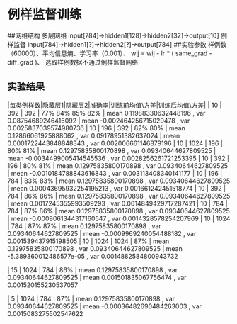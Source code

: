 # 例样监督训练

##网络结构
多层网络 input[784]->hidden1[128]->hidden2[32]->output[10]
例样监督 input[784]->hidden1[?]->hidden2[?]->output[784]
##实验参数
样例数 （60000）、平均信息熵、学习率（0.001）、 wij = wij - lr * ( same_grad - diff_grad )、 选取样例数据不通过例样监督网络
## 实验结果
|每类例样数|隐藏层1|隐藏层2|准确率|训练前均值\方差|训练后均值\方差|
| 10 | 392 | 392 | 77% 84% 85% 82% | mean 0.11988330632448196 , var 0.08754689246416092 | mean -0.002464256715029478 , var 0.0025837039574980736
| 10 | 196 | 392 | 82% 80% | mean 0.12866061925888062 , var 0.09178951382637024 | mean 0.0001722443848848343 , var 0.002006661146879196
| 10 | 1024 | 196 | 80% 81% | mean 0.12975835800170898 , var 0.09340644627809525 | mean -0.0034499005414545536 , var 0.0028256261721253395
| 10 | 392 | 196 | 80% 81% | mean 0.12975835800170898 , var 0.09340644627809525 | mean -0.0010184788843616843 , var 0.003113408340141177
| 10 | 196 | 784 | 83% 83% | mean 0.12975835800170898 , var 0.09340644627809525 | mean 0.00043695932254195213 , var 0.001661242451518774
| 10 | 392 | 784 | 86% 86% | mean 0.12975835800170898 , var 0.09340644627809525 | mean 0.0017245355993509293 , var 0.0014849429717287421
| 10 | 784 | 784 | 87% 86% | mean 0.12975835800170898 , var 0.09340644627809525 | mean -0.0009061344317160547 , var 0.0014328578254207969
| 10 | 1024 | 784 | 87% 87% | mean 0.12975835800170898 , var 0.09340644627809525 | mean -0.0009969240054488182 , var 0.001539437915198505
| 10 | 1024 | 1024 | 87% | mean 0.12975835800170898 , var 0.09340644627809525 | mean -5.389360012486577e-05 , var 0.0014882584800943732

| 15 | 1024 | 784 | 86% | mean 0.12975835800170898 , var 0.09340644627809525 | mean 0.001501835067756474 , var 0.001520155230537057

| 5 | 1024 | 784 | 87% | mean 0.12975835800170898 , var 0.09340644627809525 | mean -0.00036482690484263003 , var 0.0015083275502547622